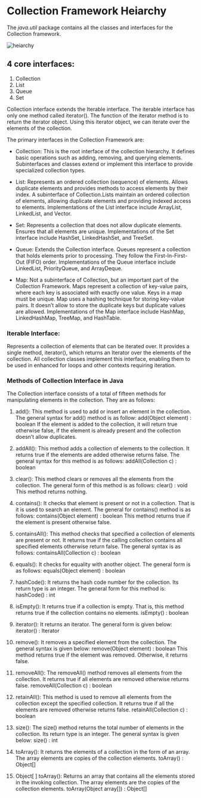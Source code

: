 # Collection Framework Heiarchy

The *java.util* package contains all the classes and interfaces for the Collection framework.

![heiarchy](https://static.javatpoint.com/images/java-collection-hierarchy.png)

## 4 core interfaces:

1. Collection
2. List
3. Queue
4. Set

Collection interface extends the Iterable interface. The iterable interface has only one method called iterator(). The function of the iterator method is to return the iterator object. Using this iterator object, we can iterate over the elements of the collection.

The primary interfaces in the Collection Framework are:

- Collection: This is the root interface of the collection hierarchy. It defines basic operations such as adding, removing, and querying elements. Subinterfaces and classes extend or implement this interface to provide specialized collection types.

- List: Represents an ordered collection (sequence) of elements. Allows duplicate elements and provides methods to access elements by their index. A subinterface of Collection.Lists maintain an ordered collection of elements, allowing duplicate elements and providing indexed access to elements. Implementations of the List interface include ArrayList, LinkedList, and Vector.

- Set: Represents a collection that does not allow duplicate elements. Ensures that all elements are unique. Implementations of the Set interface include HashSet, LinkedHashSet, and TreeSet.

- Queue: Extends the Collection interface. Queues represent a collection that holds elements prior to processing. They follow the First-In-First-Out (FIFO) order. Implementations of the Queue interface include LinkedList, PriorityQueue, and ArrayDeque.

- Map: Not a subinterface of Collection, but an important part of the Collection Framework. Maps represent a collection of key-value pairs, where each key is associated with exactly one value. Keys in a map must be unique. Map uses a hashing technique for storing key-value pairs. It doesn’t allow to store the duplicate keys but duplicate values are allowed. Implementations of the Map interface include HashMap, LinkedHashMap, TreeMap, and HashTable.

### Iterable Interface:

Represents a collection of elements that can be iterated over.
It provides a single method, iterator(), which returns an Iterator over the elements of the collection.
All collection classes implement this interface, enabling them to be used in enhanced for loops and other contexts requiring iteration.

### Methods of Collection Interface in Java


The Collection interface consists of a total of fifteen methods for manipulating elements in the collection. They are as follows:

1. add(): This method is used to add or insert an element in the collection. The general syntax for add() method is as follow:
add(Object element) : boolean
If the element is added to the collection, it will return true otherwise false, if the element is already present and the collection doesn’t allow duplicates.

2. addAll(): This method adds a collection of elements to the collection. It returns true if the elements are added otherwise returns false. The general syntax for this method is as follows:
addAll(Collection c) : boolean

3. clear(): This method clears or removes all the elements from the collection. The general form of this method is as follows:
clear() : void
This method returns nothing.

4. contains(): It checks that element is present or not in a collection. That is it is used to search an element. The general for contains() method is as follows:
contains(Object element) : boolean
This method returns true if the element is present otherwise false.

5. containsAll(): This method checks that specified a collection of elements are present or not. It returns true if the calling collection contains all specified elements otherwise return false. The general syntax is as follows:
containsAll(Collection c) : boolean

6. equals(): It checks for equality with another object. The general form is as follows:
equals(Object element) : boolean

7. hashCode(): It returns the hash code number for the collection. Its return type is an integer. The general form for this method is:
hashCode() : int

8. isEmpty(): It returns true if a collection is empty. That is, this method returns true if the collection contains no elements.
isEmpty() : boolean

9. iterator(): It returns an iterator. The general form is given below:
iterator() : Iterator

10. remove(): It removes a specified element from the collection. The general syntax is given below: remove(Object element) : boolean
This method returns true if the element was removed. Otherwise, it returns false.

11. removeAll(): The removeAll() method removes all elements from the collection. It returns true if all elements are removed otherwise returns false.
removeAll(Collection c) : boolean

12. retainAll(): This method is used to remove all elements from the collection except the specified collection. It returns true if all the elements are removed otherwise returns false.
retainAll(Collection c) : boolean

13. size(): The size() method returns the total number of elements in the collection. Its return type is an integer. The general syntax is given below:
size() : int

14. toArray(): It returns the elements of a collection in the form of an array. The array elements are copies of the collection elements.
toArray() : Object[]

15. Object[ ] toArray(): Returns an array that contains all the elements stored in the invoking collection. The array elements are the copies of the collection elements.
toArray(Object array[]) : Object[]
